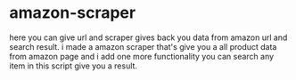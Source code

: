 # amazon-scraper
here you can give url and scraper gives back you data from amazon url and search result.
i made a amazon scraper that's give you a all product data from amazon page and i add one more functionality you can search any item in this script give you a result.
